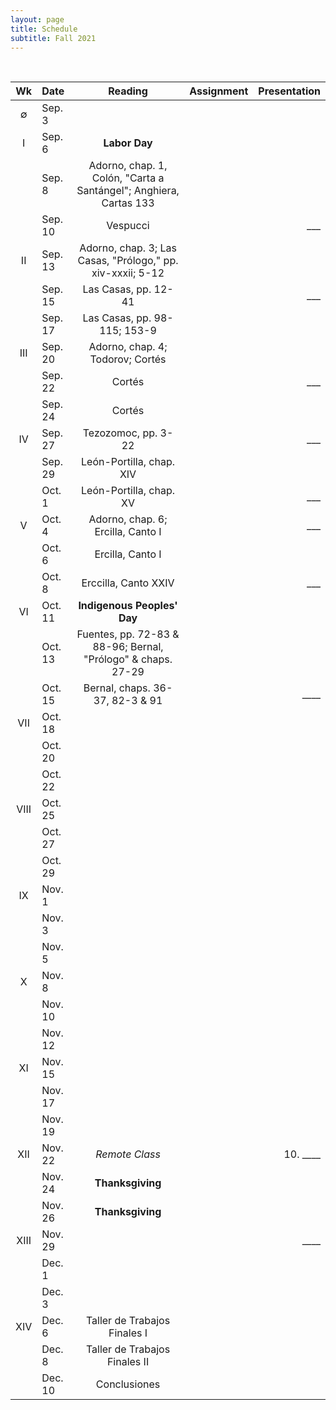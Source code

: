 ```yaml
---
layout: page
title: Schedule
subtitle: Fall 2021
---
```


<br>

| Wk | Date | Reading | Assignment | Presentation|
|:------:|:------|:--------:|:------:|----:|
| ∅   | Sep. 3   |  
|  I  | Sep. 6   | **Labor Day** |
|     | Sep. 8   | Adorno, chap. 1, Colón, "Carta a Santángel"; Anghiera, Cartas 133
|     | Sep. 10  | Vespucci | | ___
|  II | Sep. 13  | Adorno, chap. 3; Las Casas, "Prólogo," pp. xiv-xxxii; 5-12 | | 
|     | Sep. 15  | Las Casas, pp. 12-41 | |  ___
|     | Sep. 17  | Las Casas, pp. 98-115; 153-9 
| III | Sep. 20  | Adorno, chap. 4; Todorov; Cortés | | 
|     | Sep. 22  | Cortés | | ___
|     | Sep. 24  | Cortés
| IV  | Sep. 27  | Tezozomoc, pp. 3-22  | | ___
|     | Sep. 29  | León-Portilla, chap. XIV |
|     | Oct. 1   | León-Portilla, chap. XV | | ___
| V   | Oct. 4   | Adorno, chap. 6; Ercilla, Canto I | | ___
|     | Oct. 6   | Ercilla, Canto I
|     | Oct. 8   | Erccilla, Canto XXIV | | ___
| VI  | Oct. 11  | **Indigenous Peoples' Day** 
|     | Oct. 13  | Fuentes, pp. 72-83 & 88-96; Bernal, "Prólogo" & chaps. 27-29
|     | Oct. 15  | Bernal, chaps. 36-37, 82-3 & 91 | | ____
| VII | Oct. 18  |    | | 
|     | Oct. 20  | 
|     | Oct. 22  | 
| VIII| Oct. 25  |    | | 
|     | Oct. 27  | 
|     | Oct. 29  | 
| IX  | Nov. 1   |    | | 
|     | Nov. 3   | 
|     | Nov. 5   | 
| X   | Nov. 8   |    | | 
|     | Nov. 10  | 
|     | Nov. 12  | 
| XI  | Nov. 15  |    | | 
|     | Nov. 17  | 
|     | Nov. 19  | 
| XII | Nov. 22  | *Remote Class*   | | 10. ____
|     | Nov. 24  | **Thanksgiving**
|     | Nov. 26  | **Thanksgiving**
|XIII | Nov. 29  |    | | ____
|     | Dec. 1   | 
|     | Dec. 3   | 
| XIV | Dec. 6   | Taller de Trabajos Finales I
|     | Dec. 8   | Taller de Trabajos Finales II
|     | Dec. 10  | Conclusiones 
